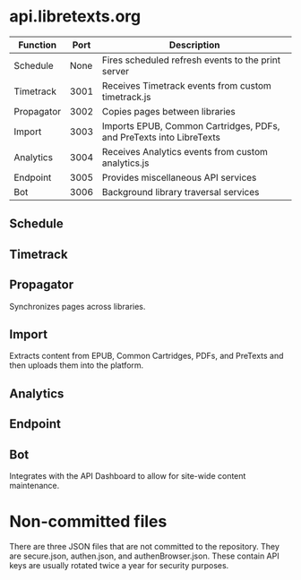 api.libretexts.org
=============================

| Function      | Port | Description |
| ----------- | ----------- | ---  |
| Schedule    | None | Fires scheduled refresh events to the print server |
| Timetrack   | 3001 | Receives Timetrack events from custom timetrack.js |
| Propagator  | 3002 | Copies pages between libraries |
| Import      | 3003 | Imports EPUB, Common Cartridges, PDFs, and PreTexts into LibreTexts |
| Analytics   | 3004 | Receives Analytics events from custom analytics.js |
| Endpoint    | 3005 | Provides miscellaneous API services |
| Bot         | 3006 | Background library traversal services |


Schedule
---

Timetrack
---

Propagator
---
Synchronizes pages across libraries.

Import
---
Extracts content from EPUB, Common Cartridges, PDFs, and PreTexts and then uploads them into the platform.

Analytics
---

Endpoint
---

Bot
---
Integrates with the API Dashboard to allow for site-wide content maintenance. 

Non-committed files
===================
There are three JSON files that are not committed to the repository. They are secure.json, authen.json, and authenBrowser.json. These contain API keys are usually rotated twice a year for security purposes.